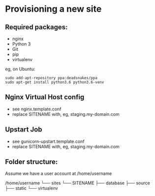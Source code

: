 Provisioning a new site
=======================

## Required packages:

* nginx
* Python 3
* Git
* pip
* virtualenv

eg, on Ubuntu:

    sudo add-apt-repository ppa:deadsnakes/ppa
    sudo apt-get install python3.6 python3.6-venv

## Nginx Virtual Host config

* see nginx.template.conf
* replace SITENAME with, eg, staging.my-domain.com

## Upstart Job

* see gunicorn-upstart.template.conf
* replace SITENAME with, eg, staging.my-domain.com

## Folder structure:
Assume we have a user account at /home/username

/home/username
└── sites
    └── SITENAME
         ├── database
         ├── source
         ├── static
         └── virtualenv